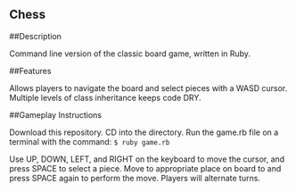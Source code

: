 ## Chess

##Description

Command line version of the classic board game, written in Ruby.

##Features

Allows players to navigate the board and select pieces with a WASD cursor.
Multiple levels of class inheritance keeps code DRY.

##Gameplay Instructions

Download this repository. CD into the directory. Run the game.rb file on a terminal with the command: 
<code>$ ruby game.rb </code>

Use UP, DOWN, LEFT, and RIGHT on the keyboard to move the cursor, and press SPACE to select a piece.
Move to appropriate place on board to and press SPACE again to perform the move.
Players will alternate turns.
